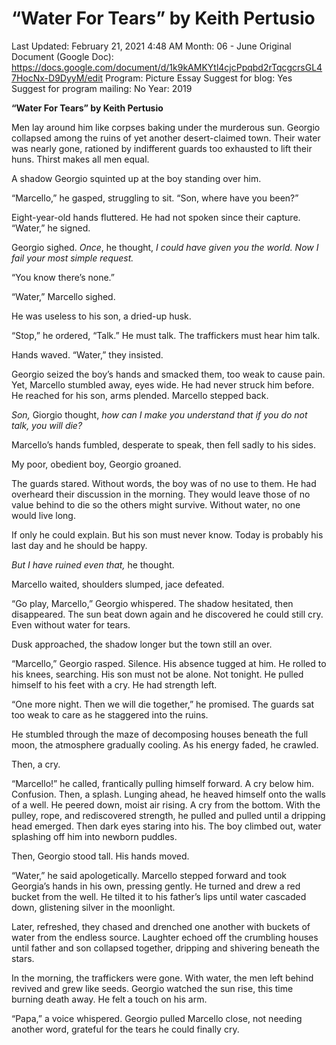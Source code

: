 # “Water For Tears” by Keith Pertusio

Last Updated: February 21, 2021 4:48 AM
Month: 06 - June
Original Document (Google Doc): https://docs.google.com/document/d/1k9kAMKYtl4cjcPpqbd2rTqcgcrsGL47HocNx-D9DyyM/edit
Program: Picture Essay
Suggest for blog: Yes
Suggest for program mailing: No
Year: 2019

**“Water For Tears” by Keith Pertusio**

Men lay around him like corpses baking under the murderous sun. Georgio collapsed among the ruins of yet another desert-claimed town. Their water was nearly gone, rationed by indifferent guards too exhausted to lift their huns. Thirst makes all men equal.

A shadow Georgio squinted up at the boy standing over him.

“Marcello,” he gasped, struggling to sit. “Son, where have you been?”

Eight-year-old hands fluttered. He had not spoken since their capture. “Water,” he signed.

Georgio sighed. *Once*, he thought, *I could have given you the world. Now I fail your most simple request.*

“You know there’s none.”

“Water,” Marcello sighed.

He was useless to his son, a dried-up husk.

“Stop,” he ordered, “Talk.” He must talk. The traffickers must hear him talk.

Hands waved. “Water,” they insisted.

Georgio seized the boy’s hands and smacked them, too weak to cause pain. Yet, Marcello stumbled away, eyes wide. He had never struck him before. He reached for his son, arms plended. Marcello stepped back.

*Son,* Giorgio thought, *how can I make you understand that if you do not talk, you will die?*

Marcello’s hands fumbled, desperate to speak, then fell sadly to his sides.

My poor, obedient boy, Georgio groaned.

The guards stared. Without words, the boy was of no use to them. He had overheard their discussion in the morning. They would leave those of no value behind to die so the others might survive. Without water, no one would live long.

If only he could explain. But his son must never know. Today is probably his last day and he should be happy.

*But I have ruined even that,* he thought.

Marcello waited, shoulders slumped, jace defeated.

“Go play, Marcello,” Georgio whispered. The shadow hesitated, then disappeared. The sun beat down again and he discovered he could still cry. Even without water for tears.

Dusk approached, the shadow longer but the town still an over.

“Marcello,” Georgio rasped. Silence. His absence tugged at him. He rolled to his knees, searching. His son must not be alone. Not tonight. He pulled himself to his feet with a cry. He had strength left.

“One more night. Then we will die together,” he promised. The guards sat too weak to care as he staggered into the ruins.

He stumbled through the maze of decomposing houses beneath the full moon, the atmosphere gradually cooling. As his energy faded, he crawled.

Then, a cry.

“Marcello!” he called, frantically pulling himself forward. A cry below him. Confusion. Then, a splash. Lunging ahead, he heaved himself onto the walls of a well. He peered down, moist air rising. A cry from the bottom. With the pulley, rope, and rediscovered strength, he pulled and pulled until a dripping head emerged. Then dark eyes staring into his. The boy climbed out, water splashing off him into newborn puddles.

Then, Georgio stood tall. His hands moved.

“Water,” he said apologetically. Marcello stepped forward and took Georgia’s hands in his own, pressing gently. He turned and drew a red bucket from the well. He tilted it to his father’s lips until water cascaded down, glistening silver in the moonlight.

Later, refreshed, they chased and drenched one another with buckets of water from the endless source. Laughter echoed off the crumbling houses until father and son collapsed together, dripping and shivering beneath the stars.

In the morning, the traffickers were gone. With water, the men left behind revived and grew like seeds. Georgio watched the sun rise, this time burning death away. He felt a touch on his arm.

“Papa,” a voice whispered. Georgio pulled Marcello close, not needing another word, grateful for the tears he could finally cry.